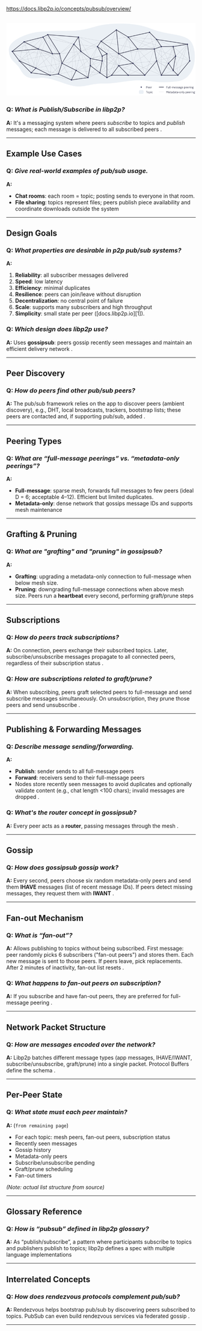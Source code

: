 https://docs.libp2p.io/concepts/pubsub/overview/

![alt text](image.png)
---


### Q: *What is Publish/Subscribe in libp2p?*

**A:** It's a messaging system where peers *subscribe* to topics and *publish* messages; each message is delivered to all subscribed peers .


---

## **Example Use Cases**

### Q: *Give real-world examples of pub/sub usage.*

**A:**

* **Chat rooms**: each room = topic; posting sends to everyone in that room.
* **File sharing**: topics represent files; peers publish piece availability and coordinate downloads outside the system 

---

## **Design Goals**

### Q: *What properties are desirable in p2p pub/sub systems?*

**A:**

1. **Reliability**: all subscriber messages delivered
2. **Speed**: low latency
3. **Efficiency**: minimal duplicates
4. **Resilience**: peers can join/leave without disruption
5. **Decentralization**: no central point of failure
6. **Scale**: supports many subscribers and high throughput
7. **Simplicity**: small state per peer ([docs.libp2p.io][1]).

### Q: *Which design does libp2p use?*

**A:** Uses **gossipsub**: peers gossip recently seen messages and maintain an efficient delivery network .

---

## **Peer Discovery**

### Q: *How do peers find other pub/sub peers?*

**A:** The pub/sub framework relies on the app to discover peers (ambient discovery), e.g., DHT, local broadcasts, trackers, bootstrap lists; these peers are contacted and, if supporting pub/sub, added .

---

## **Peering Types**

### Q: *What are “full-message peerings” vs. “metadata-only peerings”?*

**A:**

* **Full-message**: sparse mesh, forwards full messages to few peers (ideal D = 6; acceptable 4–12). Efficient but limited duplicates.
* **Metadata-only**: dense network that gossips message IDs and supports mesh maintenance 

---

## **Grafting & Pruning**

### Q: *What are "grafting" and "pruning" in gossipsub?*

**A:**

* **Grafting**: upgrading a metadata-only connection to full-message when below mesh size.
* **Pruning**: downgrading full-message connections when above mesh size.
  Peers run a **heartbeat** every second, performing graft/prune steps

---

## **Subscriptions**

### Q: *How do peers track subscriptions?*

**A:** On connection, peers exchange their subscribed topics. Later, subscribe/unsubscribe messages propagate to all connected peers, regardless of their subscription status .

### Q: *How are subscriptions related to graft/prune?*

**A:** When subscribing, peers graft selected peers to full-message and send subscribe messages simultaneously. On unsubscription, they prune those peers and send unsubscribe .

---

## **Publishing & Forwarding Messages**

### Q: *Describe message sending/forwarding.*

**A:**

* **Publish**: sender sends to all full-message peers
* **Forward**: receivers send to their full-message peers
* Nodes store recently seen messages to avoid duplicates and optionally validate content (e.g., chat length <100 chars); invalid messages are dropped .

### Q: *What's the router concept in gossipsub?*

**A:** Every peer acts as a **router**, passing messages through the mesh .

---

## **Gossip**

### Q: *How does gossipsub gossip work?*

**A:** Every second, peers choose six random metadata-only peers and send them **IHAVE** messages (list of recent message IDs). If peers detect missing messages, they request them with **IWANT** .

---

## **Fan-out Mechanism**

### Q: *What is “fan-out”?*

**A:** Allows publishing to topics without being subscribed. First message: peer randomly picks 6 subscribers ("fan-out peers") and stores them. Each new message is sent to those peers. If peers leave, pick replacements. After 2 minutes of inactivity, fan-out list resets .

### Q: *What happens to fan-out peers on subscription?*

**A:** If you subscribe and have fan-out peers, they are preferred for full-message peering .

---

## **Network Packet Structure**

### Q: *How are messages encoded over the network?*

**A:** Libp2p batches different message types (app messages, IHAVE/IWANT, subscribe/unsubscribe, graft/prune) into a single packet. Protocol Buffers define the schema .

---

## **Per-Peer State**

### Q: *What state must each peer maintain?*

**A:** (`from remaining page`)

* For each topic: mesh peers, fan-out peers, subscription status
* Recently seen messages
* Gossip history
* Metadata-only peers
* Subscribe/unsubscribe pending
* Graft/prune scheduling
* Fan-out timers

*(Note: actual list structure from source)*

---

## **Glossary Reference**

### Q: *How is “pubsub” defined in libp2p glossary?*

**A:** As “publish/subscribe”, a pattern where participants subscribe to topics and publishers publish to topics; libp2p defines a spec with multiple language implementations

---

## **Interrelated Concepts**

### Q: *How does rendezvous protocols complement pub/sub?*

**A:** Rendezvous helps bootstrap pub/sub by discovering peers subscribed to topics. PubSub can even build rendezvous services via federated gossip .

----------


